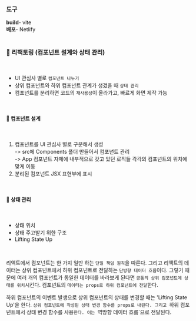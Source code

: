 ### 도구
**build**- vite<br>
**배포**- Netlify
<br><br>

### 📅 리팩토링 (컴포넌트 설계와 상태 관리)
<br>

- UI 관심사 별로 `컴포넌트 나누기`<br>
- 상위 컴포넌트와 하위 컴포넌트 관계가 생겼을 때 `상태 관리`<br>
- 컴포넌트를 분리하면 코드의 `재사용성`이 올라가고, 빠르게 화면 제작 가능
<br>

#### 🚀 컴포넌트 설계
<br>

1. 컴포넌트를 UI 관심사 별로 구분해서 생성<br>
-> src에 Components 폴더 만들어서 컴포넌트 관리<br>
-> App 컴포넌트 자체에 내부적으로 갖고 있던 로직들 각각의 컴포넌트의 위치에 맞게 이동<br>
2. 분리된 컴포넌트 JSX 표현부에 표시
<br>

#### 🚀 상태 관리
<br>

- 상태 위치
- 상태 주고받기 위한 구조
- Lifting State Up
<br>

리액트에서 컴포넌트는 한 가지 일만 하는 `단일 책임 원칙`을 따른다. 그리고 리액트의 데이터는 상위 컴포넌트에서 하위 컴포넌트로 전달하는 `단방향 데이터 흐름`이다. 그렇기 때문에 여러 개의 컴포넌트가 동일한 데이터를 바라보게 된다면 `공통의 상위 컴포넌트에 상태를 위치`시킨다. 컴포넌트의 `데이터는 props로 하위 컴포넌트에 전달`한다.

하위 컴포넌트의 이벤트 발생으로 상위 컴포넌트의 상태를 변경할 때는 'Lifting State Up'을 한다. `상위 컴포넌트에 작성된 상태 변경 함수를 props로 내린다. 그리고 `하위 컴포넌트에서 상태 변경 함수를 사용`한다. 이는 `역방향 데이터 흐름`으로 전달된다.  


